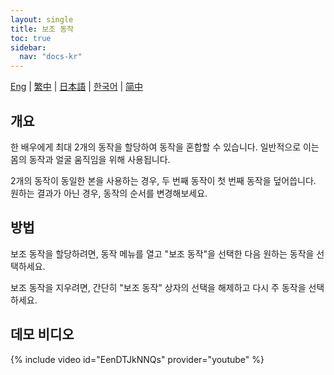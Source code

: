```yaml
---
layout: single
title: 보조 동작
toc: true
sidebar:
  nav: "docs-kr"
---
```

[Eng](/kr/dancexr/features/secondary_motion) | [繁中](/tw/kr/dancexr/features/secondary_motion) | [日本語](/jp/kr/dancexr/features/secondary_motion) | [한국어](/kr/kr/dancexr/features/secondary_motion) | [简中](/zh/kr/dancexr/features/secondary_motion)

## 개요
한 배우에게 최대 2개의 동작을 할당하여 동작을 혼합할 수 있습니다. 일반적으로 이는 몸의 동작과 얼굴 움직임을 위해 사용됩니다.

2개의 동작이 동일한 본을 사용하는 경우, 두 번째 동작이 첫 번째 동작을 덮어씁니다. 원하는 결과가 아닌 경우, 동작의 순서를 변경해보세요.

## 방법
보조 동작을 할당하려면, 동작 메뉴를 열고 "보조 동작"을 선택한 다음 원하는 동작을 선택하세요.

보조 동작을 지우려면, 간단히 "보조 동작" 상자의 선택을 해제하고 다시 주 동작을 선택하세요.

## 데모 비디오
{% include video id="EenDTJkNNQs" provider="youtube" %}
